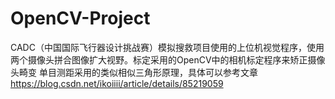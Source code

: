 # OpenCV-Project

CADC（中国国际飞行器设计挑战赛）模拟搜救项目使用的上位机视觉程序，使用两个摄像头拼合图像扩大视野。标定采用的OpenCV中的相机标定程序来矫正摄像头畸变
单目测距采用的类似相似三角形原理，具体可以参考文章 https://blog.csdn.net/ikoiiii/article/details/85219059 
